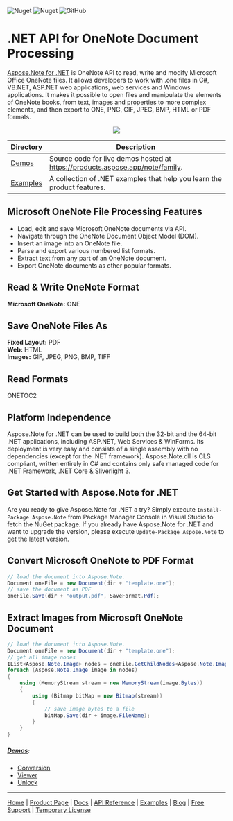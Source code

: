 ![Nuget](https://img.shields.io/nuget/v/Aspose.Note) ![Nuget](https://img.shields.io/nuget/dt/Aspose.Note) ![GitHub](https://img.shields.io/github/license/aspose-note/Aspose.Note-for-.NET)

# .NET API for OneNote Document Processing

[Aspose.Note for .NET](https://products.aspose.com/note/net) is OneNote API to read, write and modify Microsoft Office OneNote files. It allows developers to work with .one files in C#, VB.NET, ASP.NET web applications, web services and Windows applications. It makes it possible to open files and manipulate the elements of OneNote books, from text, images and properties to more complex elements, and then export to ONE, PNG, GIF, JPEG, BMP, HTML or PDF formats.

<p align="center">
  <a
     href="https://github.com/aspose-note/Aspose.Note-for-.NET/archive/master.zip">
    <img src="http://i.imgur.com/hwNhrGZ.png" />
  </a>
</p>

Directory | Description
--------- | -----------
[Demos](Demos)  | Source code for live demos hosted at https://products.aspose.app/note/family.
[Examples](Examples)  | A collection of .NET examples that help you learn the product features.

## Microsoft OneNote File Processing Features

- Load, edit and save Microsoft OneNote documents via API.
- Navigate through the OneNote Document Object Model (DOM).
- Insert an image into an OneNote file.
- Parse and export various numbered list formats.
- Extract text from any part of an OneNote document.
- Export OneNote documents as other popular formats.

## Read & Write OneNote Format

**Microsoft OneNote:** ONE

## Save OneNote Files As

**Fixed Layout:** PDF\
**Web:** HTML\
**Images:** GIF, JPEG, PNG, BMP, TIFF

## Read Formats

ONETOC2

## Platform Independence

Aspose.Note for .NET can be used to build both the 32-bit and the 64-bit .NET applications, including ASP.NET, Web Services & WinForms. Its deployment is very easy and consists of a single assembly with no dependencies (except for the .NET framework). Aspose.Note.dll is CLS compliant, written entirely in C# and contains only safe managed code for .NET Framework, .NET Core & Sliverlight 3.

## Get Started with Aspose.Note for .NET

Are you ready to give Aspose.Note for .NET a try? Simply execute `Install-Package Aspose.Note` from Package Manager Console in Visual Studio to fetch the NuGet package. If you already have Aspose.Note for .NET and want to upgrade the version, please execute `Update-Package Aspose.Note` to get the latest version.

## Convert Microsoft OneNote to PDF Format

```csharp
// load the document into Aspose.Note.
Document oneFile = new Document(dir + "template.one");
// save the document as PDF
oneFile.Save(dir + "output.pdf", SaveFormat.Pdf);
```

## Extract Images from Microsoft OneNote Document

```csharp
// load the document into Aspose.Note.
Document oneFile = new Document(dir + "template.one");
// get all image nodes
IList<Aspose.Note.Image> nodes = oneFile.GetChildNodes<Aspose.Note.Image>();
foreach (Aspose.Note.Image image in nodes)
{
    using (MemoryStream stream = new MemoryStream(image.Bytes))
    {
        using (Bitmap bitMap = new Bitmap(stream))
        {
            // save image bytes to a file
            bitMap.Save(dir + image.FileName);
        }
    }
}
```
##### [Demos](https://products.aspose.app/note/family):
- [Conversion](https://products.aspose.app/note/conversion)
- [Viewer](https://products.aspose.app/note/viewer)
- [Unlock](https://products.aspose.app/note/unlock)
------------
[Home](https://www.aspose.com/) | [Product Page](https://products.aspose.com/note/net) | [Docs](https://docs.aspose.com/note/net/) | [API Reference](https://apireference.aspose.com/note/net) | [Examples](https://github.com/aspose-note/Aspose.Note-for-.NET) | [Blog](https://blog.aspose.com/category/note/) | [Free Support](https://forum.aspose.com/c/note) |  [Temporary License](https://purchase.aspose.com/temporary-license)
